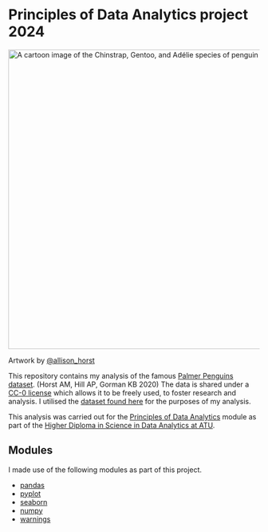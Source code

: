 # Principles of Data Analytics project 2024

<img src="https://allisonhorst.github.io/palmerpenguins/reference/figures/lter_penguins.png" alt="A cartoon image of the Chinstrap, Gentoo, and Adélie species of penguin" width="600">

Artwork by [@allison_horst](https://twitter.com/allison_horst)

This repository contains my analysis of the famous [Palmer Penguins dataset](https://allisonhorst.github.io/palmerpenguins/). (Horst AM, Hill AP, Gorman KB 2020) The data is shared under a [CC-0 license](https://creativecommons.org/public-domain/cc0/) which allows it to be freely used, to foster research and analysis. I utilised the [dataset found here](https://raw.githubusercontent.com/mwaskom/seaborn-data/master/penguins.csv) for the purposes of my analysis.

This analysis was carried out for the [Principles of Data Analytics](https://www.gmit.ie/principles-of-data-analytics) module as part of the [Higher Diploma in Science in Data Analytics at ATU](https://www.gmit.ie/higher-diploma-in-science-in-computing-in-data-analytics).

## Modules
I made use of the following modules as part of this project.
- [pandas](https://pandas.pydata.org/)
- [pyplot](https://matplotlib.org/3.5.3/api/_as_gen/matplotlib.pyplot.html)
- [seaborn](https://seaborn.pydata.org/tutorial/introduction.html)
- [numpy](https://numpy.org/)
- [warnings](https://docs.python.org/3/library/warnings.html)